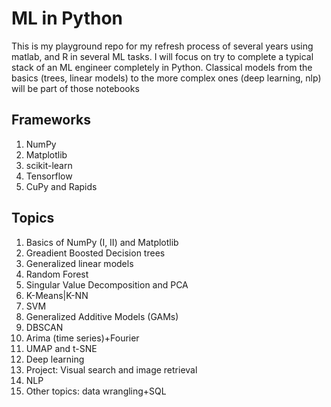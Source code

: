 # ML in Python
This is my playground repo for my refresh process of several years using matlab, and R in several ML tasks. I will focus on try to complete a typical stack of an ML engineer completely in Python. Classical models from the basics (trees, linear models) to the more complex ones (deep learning, nlp) will be part of those notebooks

## Frameworks
1. NumPy 
2. Matplotlib
3. scikit-learn
4. Tensorflow
5. CuPy and Rapids

## Topics
1. Basics of NumPy (I, II) and Matplotlib
2. Greadient Boosted Decision trees
3. Generalized linear models
4. Random Forest
5. Singular Value Decomposition and PCA
6. K-Means|K-NN
7. SVM
8. Generalized Additive Models (GAMs)
9. DBSCAN
10. Arima (time series)+Fourier
11. UMAP and t-SNE
12. Deep learning
13. Project: Visual search and image retrieval
14. NLP
15. Other topics: data wrangling+SQL
